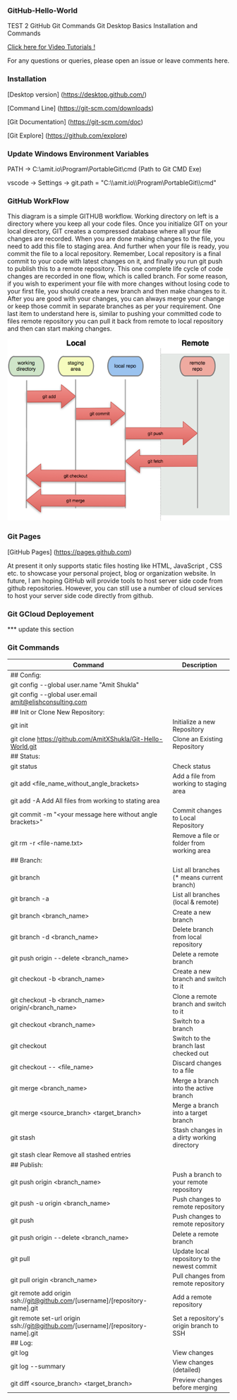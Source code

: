 ﻿### GitHub-Hello-World
TEST 2
GitHub Git Commands Git Desktop Basics Installation and Commands

[Click here for Video Tutorials !](https://www.youtube.com/watch?v=HUkgfgJlLoM&list=PLp0TENYyY8lFMOKZ9CSWto-BizmCyokib)

For any questions or queries, please open an issue or leave comments here.

### Installation
[Desktop version] (https://desktop.github.com/)

[Command Line] (https://git-scm.com/downloads)

[Git Documentation] (https://git-scm.com/doc)

[Git Explore] (https://github.com/explore)


### Update Windows Environment Variables
PATH -> C:\amit.io\Program\PortableGit\cmd (Path to Git CMD Exe) 

vscode -> Settings -> git.path = "C:\\\amit.io\\\Program\\PortableGit\\\cmd"


### GitHub WorkFlow
This diagram is a simple GITHUB workflow. Working directory on left is a directory where you keep all your code files. 
Once you initialize GIT on your local directory, GIT creates a compressed database where all your file changes are recorded. When you are done making changes to the file, you need to add this file to staging area. And further when your file is ready, you commit the file to a local repository. 
Remember, Local repository is a final commit to your code with latest changes on it, and finally you run git push to publish this to a remote repository. 
This one complete life cycle of code changes are recorded in one flow, which is called branch. 
For some reason, if you wish to experiment your file with more changes without losing code to your first file, you should create a new branch and then make changes to it.
After you are good with your changes, you can always merge your change or keep those commit in separate branches as per your requirement. 
One last item to understand here is, similar to pushing your committed code to files remote repository you can pull it back from remote to local repository and then can start making changes. 

![Alt text](GitHub_workflow.png?raw=true "GitHub WorkFlow")

### Git Pages
[GitHub Pages] (https://pages.github.com)

At present it only supports static files hosting like HTML, JavaScript , CSS etc. to showcase your personal project, blog or organization website.
In future, I am hoping GitHub will provide tools to host server side code from github repositories.
However, you can still use a number of cloud services to host your server side code directly from github.

### Git GCloud Deployement
*** update this section

### Git Commands

| Command | Description |
| --- | --- |
| ## Config: | |
| git config --global user.name "Amit Shukla" | |
| git config --global user.email amit@elishconsulting.com | |
| ## Init or Clone New Repository: | |
| git init | Initialize a new Repository |
| git clone https://github.com/AmitXShukla/Git-Hello-World.git | Clone an Existing Repository |
| ## Status: | |
| git status	| Check status |
| git add <file_name_without_angle_brackets> | Add a file from working to staging area |
| git add -A	Add All files from working to stating area |
| git commit -m \"\<your message here without angle brackets\>\" | Commit changes to Local Repository |
| git rm -r <file-name.txt> | Remove a file or folder from working area |
| ## Branch: | |
| git branch |	List all branches (* means current branch) |
| git branch -a |	List all branches (local & remote) |
| git branch <branch_name> |	Create a new branch |
| git branch -d <branch_name> |	Delete branch from local repository |
| git push origin --delete <branch_name> |	Delete a remote branch |
| git checkout -b <branch_name> |	Create a new branch and switch to it |
| git checkout -b <branch_name> origin/<branch_name> |	Clone a remote branch and switch to it |
| git checkout <branch_name> |	Switch to a branch |
| git checkout |	Switch to the branch last checked out |
| git checkout -- <file_name> |	Discard changes to a file |
| git merge <branch_name> |	Merge a branch into the active branch |
| git merge <source_branch> <target_branch> |	Merge a branch into a target branch |
| git stash |	Stash changes in a dirty working directory |
| git stash clear	Remove all stashed entries |
| ## Publish: | |
| git push origin <branch_name> |	Push a branch to your remote repository |
| git push -u origin <branch_name> |	Push changes to remote repository |
| git push |	Push changes to remote repository |
| git push origin --delete <branch_name> |	Delete a remote branch |
| git pull |	Update local repository to the newest commit |
| git pull origin <branch_name> |	Pull changes from remote repository |
| git remote add origin ssh://git@github.com/[username]/[repository-name].git |	Add a remote repository |
| git remote set-url origin ssh://git@github.com/[username]/[repository-name].git |	Set a repository's origin branch to SSH |
| ## Log: | |
| git log |	View changes |
| git log --summary |	View changes (detailed) |
| git diff <source_branch> <target_branch> |	Preview changes before merging |
